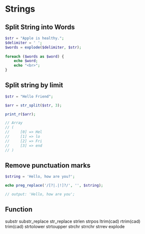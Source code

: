 # Strings

## Split String into Words

```php
$str = "Apple is healthy.";
$delimiter = ' ';
$words = explode($delimiter, $str);
 
foreach ($words as $word) {
    echo $word;
    echo "<br>";
}
```

## Split string by limit

```php
$str = "Hello Friend";

$arr = str_split($str, 3);

print_r($arr);

// Array
// (
//     [0] => Hel
//     [1] => lo
//     [2] => Fri
//     [3] => end
// )
```

## Remove punctuation marks

```php
$string = 'Hello, how are you?';

echo preg_replace('/[?|.|!]?/', '', $string);

// output: 'Hello, how are you';
```

## Function

substr
substr_replace
str_replace
strlen
strpos
ltrim(cad)
rtrim(cad)
trim(cad)
strtolower
strtoupper
strchr
strrchr
strrev
explode